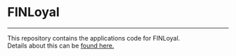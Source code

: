 # FINLoyal     
***      

This repository contains the applications code for FINLoyal.    
Details about this can be [found here.](https://devpost.com/software/finloyal) 